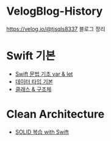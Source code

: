 # VelogBlog-History
https://velog.io/@tjsqls8337  블로그 정리


# Swift 기본
 - [Swift 문법 기초 var & let](https://velog.io/@tjsqls8337/Swift-%EB%AC%B8%EB%B2%95-%EA%B8%B0%EC%B4%88-var-let)
 - [데이터 타입 기본](https://velog.io/@tjsqls8337/%EB%8D%B0%EC%9D%B4%ED%84%B0-%ED%83%80%EC%9E%85-%EA%B8%B0%EB%B3%B8)
 - [클래스 & 구조체](https://velog.io/@tjsqls8337/%ED%81%B4%EB%9E%98%EC%8A%A4-%EA%B5%AC%EC%A1%B0%EC%B2%B4)
# Clean Architecture
 - [SOLID 복습 with Swift](https://velog.io/@tjsqls8337/SOLID-%EB%B3%B5%EC%8A%B5-with-Swift)
